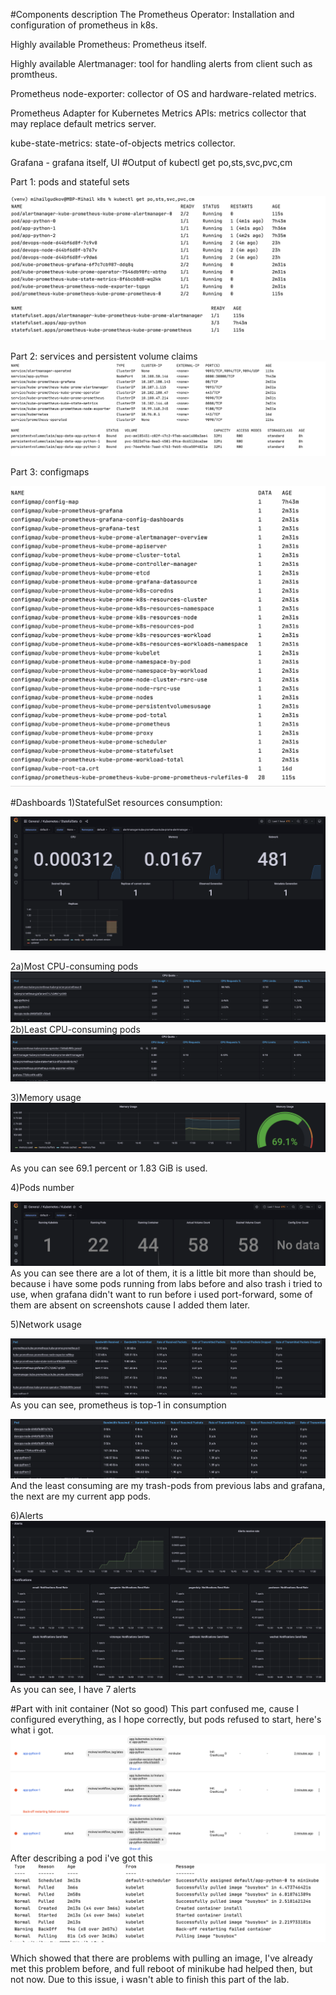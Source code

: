 #Components description
The Prometheus Operator:
Installation and configuration of prometheus in k8s.  

Highly available Prometheus: Prometheus itself.

Highly available Alertmanager: tool for handling alerts from client such as promtheus.

Prometheus node-exporter: collector of OS and hardware-related metrics.

Prometheus Adapter for Kubernetes Metrics APIs: metrics collector that may replace default metrics server.

kube-state-metrics: state-of-objects metrics collector.

Grafana - grafana itself, UI
#Output of kubectl get po,sts,svc,pvc,cm 

Part 1: pods and stateful sets

![](screenshots/lab14/l14-img1.png)

Part 2: services and persistent volume claims
![](screenshots/lab14/l14-img2.png)

Part 3: configmaps

![](screenshots/lab14/l14-img3.png)

#Dashboards
1)StatefulSet resources consumption:

![](screenshots/lab14/l14-img4.png)

2a)Most CPU-consuming pods 
![](screenshots/lab14/l14-img5.png)
2b)Least CPU-consuming pods
![](screenshots/lab14/l14-img6.png)

3)Memory usage
![](screenshots/lab14/l14-img7.png)

As you can see 69.1 percent or 1.83 GiB is used.

4)Pods number

![](screenshots/lab14/l14-img8.png)
As you can see there are a lot of them, it is a little bit more than should be, because i have
some pods running from labs before and also trash i tried to use, when grafana didn't want to run before i used port-forward,
some of them are absent on screenshots cause I added them later.

5)Network usage

![](screenshots/lab14/l14-img9.png)
As you can see, prometheus is top-1 in consumption

![](screenshots/lab14/l14-img10.png)
And the least consuming are my trash-pods from previous labs and grafana, the next are my current app pods.

6)Alerts
![](screenshots/lab14/l14-img11.png)
As you can see, I have 7 alerts

#Part with init container (Not so good)
This part confused me, cause I configured everything, as I hope correctly, but pods refused to start, here's what i got.
![](screenshots/lab14/l14-img12.png)
After describing a pod i've got this 
![](screenshots/lab14/l14-img13.png)

Which showed that there are problems with pulling an image, I've already
met this problem before, and full reboot of minikube had helped then, but not now. Due to this issue, i wasn't able
to finish this part of the lab.

